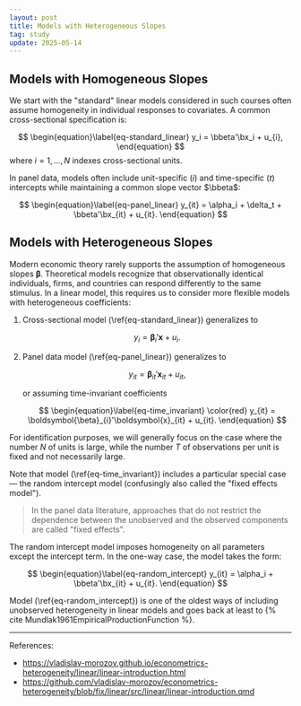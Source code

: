 ```yaml
---
layout: post
title: Models with Heterogeneous Slopes
tag: study
update: 2025-05-14
---
```


## Models with Homogeneous Slopes

We start with the "standard" linear models considered in such courses often assume homogeneity in individual responses to covariates. A common cross-sectional specification is:

$$
\begin{equation}\label{eq-standard_linear}
y_i = \bbeta'\bx_i + u_{i},
\end{equation}
$$ 
where $i=1, \dots, N$ indexes cross-sectional units. 

In panel data, models often include unit-specific $(i)$ and time-specific $(t)$ intercepts while maintaining a common slope vector $\bbeta$:

$$
\begin{equation}\label{eq-panel_linear} 
y_{it} = \alpha_i + \delta_t +  \bbeta'\bx_{it} + u_{it}.
\end{equation}
$$ 

## Models with Heterogeneous Slopes

Modern economic theory rarely supports the assumption of homogeneous slopes $\boldsymbol{\beta}$. Theoretical models recognize that observationally identical individuals, firms, and countries can respond differently to the same stimulus. In a linear model, this requires us to consider more flexible models with heterogeneous coefficients: 


1. Cross-sectional model (\ref{eq-standard_linear}) generalizes to 

   $$
   \begin{equation}\label{eq-cross_sectional_hetero}
y_i = \boldsymbol{\beta}_{i}'\boldsymbol{x} + u_i.
   \end{equation}
   $$ 

1. Panel data model (\ref{eq-panel_linear}) generalizes to 

   $$
   \begin{equation}\label{eq-panel_hetero}
y_{it}  = \boldsymbol{\beta}_{it}'\boldsymbol{x}_{it} + u_{it},
   \end{equation}
   $$ 

   or assuming time-invariant coefficients

    $$
    \begin{equation}\label{eq-time_invariant}
\color{red} y_{it}  = \boldsymbol{\beta}_{i}'\boldsymbol{x}_{it} + u_{it}.
   \end{equation}
    $$

For identification purposes, we will generally focus on the case where the number $N$ of units is large, while the number $T$ of observations per unit is fixed and not necessarily large.


Note that model (\ref{eq-time_invariant}) includes a particular special case — the random intercept model (confusingly also called the "fixed effects model"). 

> In the panel data literature, approaches that do not restrict the dependence between the unobserved and the observed components are called "fixed effects". 

The random intercept model imposes homogeneity on all parameters except the intercept term. In the one-way case, the model takes the form: 

$$
\begin{equation}\label{eq-random_intercept}
y_{it} = \alpha_i + \bbeta'\bx_{it} + u_{it}.
\end{equation}
$$ 

Model (\ref{eq-random_intercept}) is one of the oldest ways of including unobserved heterogeneity in linear models and goes back at least to {% cite Mundlak1961EmpiricalProductionFunction %}.



---
References:

- <https://vladislav-morozov.github.io/econometrics-heterogeneity/linear/linear-introduction.html>
- <https://github.com/vladislav-morozov/econometrics-heterogeneity/blob/fix/linear/src/linear/linear-introduction.qmd>